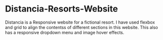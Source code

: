 # Distancia-Resorts-Website
Distancia is a Responsive website for a fictional resort. I have used flexbox and grid to align the contentss of different sections in this website. This also has a responsive dropdown menu and image hover effects.
